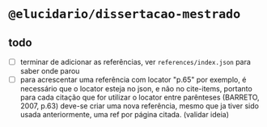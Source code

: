 # `@elucidario/dissertacao-mestrado`

## todo

- [ ] terminar de adicionar as referências, ver `references/index.json` para saber onde parou
- [ ] para acrescentar uma referência com locator "p.65" por exemplo, é necessário que o locator esteja no json, e não no cite-items, portanto para cada citação que for utilizar o locator entre parênteses (BARRETO, 2007, p.63) deve-se criar uma nova referência, mesmo que ja tiver sido usada anteriormente, uma ref por página citada. (validar ideia)
